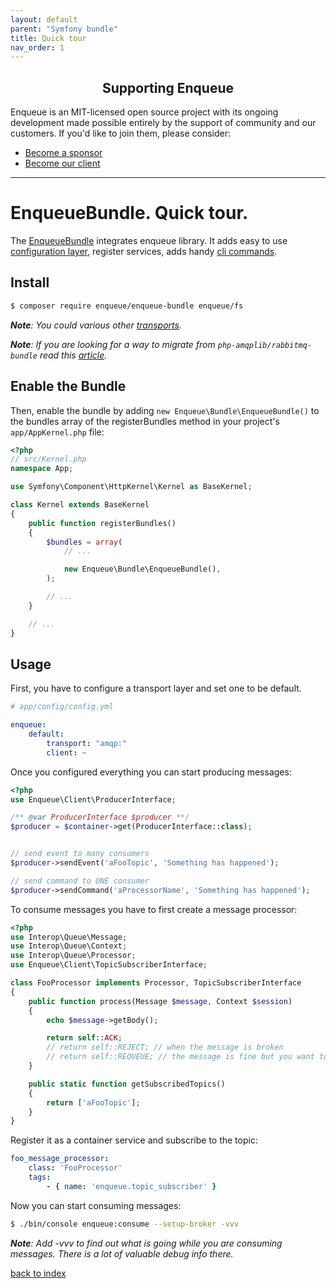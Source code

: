 ```yaml
---
layout: default
parent: "Symfony bundle"
title: Quick tour
nav_order: 1
---
```

<h2 align="center">Supporting Enqueue</h2>

Enqueue is an MIT-licensed open source project with its ongoing development made possible entirely by the support of community and our customers. If you'd like to join them, please consider:

- [Become a sponsor](https://www.patreon.com/makasim)
- [Become our client](http://forma-pro.com/)

---

# EnqueueBundle. Quick tour.

The [EnqueueBundle](https://github.com/php-enqueue/enqueue-bundle) integrates enqueue library.
It adds easy to use [configuration layer](config_reference.md), register services, adds handy [cli commands](cli_commands.md).

## Install

```bash
$ composer require enqueue/enqueue-bundle enqueue/fs
```

_**Note**: You could various other [transports](https://github.com/php-enqueue/enqueue-dev/tree/master/docs/transport)._

_**Note**: If you are looking for a way to migrate from `php-amqplib/rabbitmq-bundle` read this [article](https://blog.forma-pro.com/the-how-and-why-of-the-migration-from-rabbitmqbundle-to-enqueuebundle-6c4054135e2b)._

## Enable the Bundle

Then, enable the bundle by adding `new Enqueue\Bundle\EnqueueBundle()` to the bundles array of the registerBundles method in your project's `app/AppKernel.php` file:

```php
<?php
// src/Kernel.php
namespace App;

use Symfony\Component\HttpKernel\Kernel as BaseKernel;

class Kernel extends BaseKernel
{
    public function registerBundles()
    {
        $bundles = array(
            // ...

            new Enqueue\Bundle\EnqueueBundle(),
        );

        // ...
    }

    // ...
}
```

## Usage

First, you have to configure a transport layer and set one to be default.

```yaml
# app/config/config.yml

enqueue:
    default:
        transport: "amqp:"
        client: ~
```

Once you configured everything you can start producing messages:

```php
<?php
use Enqueue\Client\ProducerInterface;

/** @var ProducerInterface $producer **/
$producer = $container->get(ProducerInterface::class);


// send event to many consumers
$producer->sendEvent('aFooTopic', 'Something has happened');

// send command to ONE consumer
$producer->sendCommand('aProcessorName', 'Something has happened');
```

To consume messages you have to first create a message processor:

```php
<?php
use Interop\Queue\Message;
use Interop\Queue\Context;
use Interop\Queue\Processor;
use Enqueue\Client\TopicSubscriberInterface;

class FooProcessor implements Processor, TopicSubscriberInterface
{
    public function process(Message $message, Context $session)
    {
        echo $message->getBody();

        return self::ACK;
        // return self::REJECT; // when the message is broken
        // return self::REQUEUE; // the message is fine but you want to postpone processing
    }

    public static function getSubscribedTopics()
    {
        return ['aFooTopic'];
    }
}
```

Register it as a container service and subscribe to the topic:

```yaml
foo_message_processor:
    class: 'FooProcessor'
    tags:
        - { name: 'enqueue.topic_subscriber' }
```

Now you can start consuming messages:

```bash
$ ./bin/console enqueue:consume --setup-broker -vvv
```

_**Note**: Add -vvv to find out what is going while you are consuming messages. There is a lot of valuable debug info there._


[back to index](../index.md)
